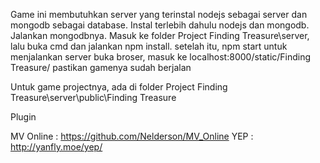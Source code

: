 Game ini membutuhkan server yang terinstal nodejs sebagai server  dan mongodb sebagai database.
Instal terlebih dahulu nodejs dan mongodb.
Jalankan mongodbnya.
Masuk ke folder Project Finding Treasure\server, lalu buka cmd dan jalankan npm install.
setelah itu, npm start untuk menjalankan server
buka broser, masuk ke localhost:8000/static/Finding Treasure/
pastikan gamenya sudah berjalan

Untuk game projectnya, ada di folder Project Finding Treasure\server\public\Finding Treasure



Plugin 

MV Online : https://github.com/Nelderson/MV_Online
YEP : http://yanfly.moe/yep/
